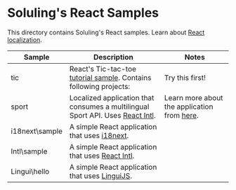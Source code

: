 # Soluling's React Samples

This directory contains Soluling's React samples. Learn about [React localization](https://www.soluling.com/Help/React/Index.htm).

| Sample         | Description                                                  | Notes                                                        |
| -------------- | ------------------------------------------------------------ | ------------------------------------------------------------ |
| tic            | React's Tic-tac-toe [tutorial sample](). Contains following projects: | Try this first!                                              |
| sport          | Localized application that consumes a multilingual Sport API. Uses [React Intl](https://github.com/yahoo/react-intl). | Learn more about the application from [here](https://www.soluling.com/Help/WebSample/Index.htm). |
| i18next\sample | A simple React application that uses [i18next](https://www.i18next.com/). |                                                              |
| Intl\sample    | A simple React application that uses [React Intl](https://github.com/yahoo/react-intl). |                                                              |
| Lingui\hello   | A simple React application that uses [LinguiJS](https://lingui.js.org). |                                                              |
